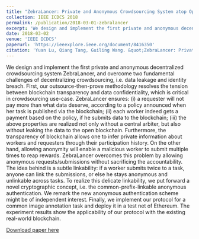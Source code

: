 ```yaml
---
title: "ZebraLancer: Private and Anonymous Crowdsourcing System atop Open Blockchain"
collection: IEEE ICDCS 2018
permalink: /publication/2018-03-01-zebralancer
excerpt: 'We design and implement the first private and anonymous decentralized crowdsourcing system ZebraLancer, and overcome two fundamental challenges of decentralizing crowdsourcing, i.e. data leakage and identity breach. First, our outsource-then-prove methodology resolves the tension between blockchain transparency and data confidentiality, which is critical in crowdsourcing use-case. ZebraLancer ensures: (i) a requester will not pay more than what data deserve, according to a policy announced when her task is published via the blockchain; (ii) each worker indeed gets a payment based on the policy, if he submits data to the blockchain; (iii) the above properties are realized not only without a central arbiter, but also without leaking the data to the open blockchain. Furthermore, the transparency of blockchain allows one to infer private information about workers and requesters through their participation history. On the other hand, allowing anonymity will enable a malicious worker to submit multiple times to reap rewards. ZebraLancer overcomes this problem by allowing anonymous requests/submissions without sacrificing the accountability. The idea behind is a subtle linkability: if a worker submits twice to a task, anyone can link the submissions, or else he stays anonymous and unlinkable across tasks. To realize this delicate linkability, we put forward a novel cryptographic concept, i.e. the common-prefix-linkable anonymous authentication. We remark the new anonymous authentication scheme might be of independent interest. Finally, we implement our protocol for a common image annotation task and deploy it in a test net of Ethereum. The experiment results show the applicability of our protocol with the existing real-world blockchain.'
date: 2018-03-02
venue: 'IEEE ICDCS'
paperurl: 'https://ieeexplore.ieee.org/document/8416350'
citation: 'Yuan Lu, Qiang Tang, Guiling Wang. &quot;ZebraLancer: Private and Anonymous Crowdsourcing System atop Open Blockchain.&quot; <i>Proc. IEEE ICDCS 2018<\i>.'
---
```

We design and implement the first private and anonymous decentralized crowdsourcing system ZebraLancer, and overcome two fundamental challenges of decentralizing crowdsourcing, i.e. data leakage and identity breach. First, our outsource-then-prove methodology resolves the tension between blockchain transparency and data confidentiality, which is critical in crowdsourcing use-case. ZebraLancer ensures: (i) a requester will not pay more than what data deserve, according to a policy announced when her task is published via the blockchain; (ii) each worker indeed gets a payment based on the policy, if he submits data to the blockchain; (iii) the above properties are realized not only without a central arbiter, but also without leaking the data to the open blockchain. Furthermore, the transparency of blockchain allows one to infer private information about workers and requesters through their participation history. On the other hand, allowing anonymity will enable a malicious worker to submit multiple times to reap rewards. ZebraLancer overcomes this problem by allowing anonymous requests/submissions without sacrificing the accountability. The idea behind is a subtle linkability: if a worker submits twice to a task, anyone can link the submissions, or else he stays anonymous and unlinkable across tasks. To realize this delicate linkability, we put forward a novel cryptographic concept, i.e. the common-prefix-linkable anonymous authentication. We remark the new anonymous authentication scheme might be of independent interest. Finally, we implement our protocol for a common image annotation task and deploy it in a test net of Ethereum. The experiment results show the applicability of our protocol with the existing real-world blockchain.

[Download paper here](https://ieeexplore.ieee.org/document/8416350)

